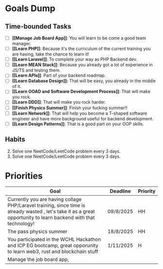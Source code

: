
# Goals Dump

## Time-bounded Tasks

- [ ] **[[Manage Job Board App]]**: You will learn to be come a good team manager.
- [ ] **[[Learn PHP]]**: Because it's the curriculum of the current training you are having, take the chance to learn it!
- [ ] **[[Learn Laravel]]**: To complete your way as PHP Backend dev.
- [ ] **[[Learn MEAN Stack]]**: Because you already got a lot of experience in JS/TS and testing them.
- [ ] **[[Learn APIs]]**: Part of your backend roadmap.
- [ ] **[[Learn Database Design]]:** That will be easy, you already in the middle of it.
- [ ] **[[Learn OOAD and Software Development Process]]**: That will make you rock.
- [ ] **[[Learn DDD]]**: That will make you rock harder.
- [ ] **[[Finish Physics Summer]]**: Finish your fucking summer!!
- [ ] **[[Learn Network]]**: That will help you become a T-shaped software engineer and have more background useful for backend development.
- [ ] **[[Learn Design Patterns]]**: That is a good part on your OOP skills.

## Habits

2. Solve one NeetCode/LeetCode problem every 3 days.
2. Solve one NeetCode/LeetCode problem every 3 days.

# Priorities

| Goal                                                                                                                                                              | Deadline  | Priority |
| ----------------------------------------------------------------------------------------------------------------------------------------------------------------- | --------- | -------- |
| Currently you are having collage PHP/Laravel training, since time is already wasted , let's take it as a great opportunity to learn backend with that technology! | 09/8/2025 | HH       |
| The pass physics summer                                                                                                                                           | 18/8/2025 | HH       |
| You participated in the WCHL Hackathon and ICP EG bootcamp, great opporunity to learn web3, rust and blockchain stuff                                             | 1/11/2025 | H        |
| Manage the job board app,                                                                                                                                         |           |          |
